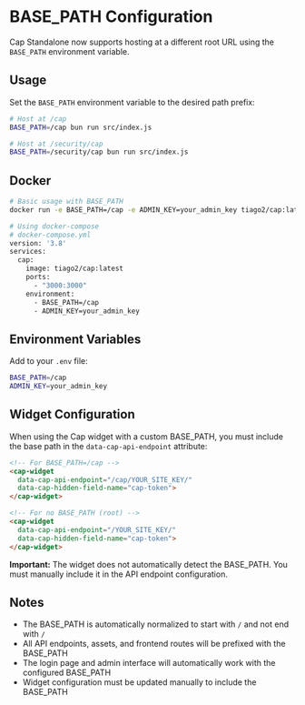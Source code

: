 # BASE_PATH Configuration

Cap Standalone now supports hosting at a different root URL using the `BASE_PATH` environment variable.

## Usage

Set the `BASE_PATH` environment variable to the desired path prefix:

```bash
# Host at /cap
BASE_PATH=/cap bun run src/index.js

# Host at /security/cap
BASE_PATH=/security/cap bun run src/index.js
```

## Docker

```bash
# Basic usage with BASE_PATH
docker run -e BASE_PATH=/cap -e ADMIN_KEY=your_admin_key tiago2/cap:latest

# Using docker-compose
# docker-compose.yml
version: '3.8'
services:
  cap:
    image: tiago2/cap:latest
    ports:
      - "3000:3000"
    environment:
      - BASE_PATH=/cap
      - ADMIN_KEY=your_admin_key
```

## Environment Variables

Add to your `.env` file:

```bash
BASE_PATH=/cap
ADMIN_KEY=your_admin_key
```

## Widget Configuration

When using the Cap widget with a custom BASE_PATH, you must include the base path in the `data-cap-api-endpoint` attribute:

```html
<!-- For BASE_PATH=/cap -->
<cap-widget 
  data-cap-api-endpoint="/cap/YOUR_SITE_KEY/"
  data-cap-hidden-field-name="cap-token">
</cap-widget>

<!-- For no BASE_PATH (root) -->
<cap-widget 
  data-cap-api-endpoint="/YOUR_SITE_KEY/"
  data-cap-hidden-field-name="cap-token">
</cap-widget>
```

**Important:** The widget does not automatically detect the BASE_PATH. You must manually include it in the API endpoint configuration.

## Notes

- The BASE_PATH is automatically normalized to start with `/` and not end with `/`
- All API endpoints, assets, and frontend routes will be prefixed with the BASE_PATH
- The login page and admin interface will automatically work with the configured BASE_PATH
- Widget configuration must be updated manually to include the BASE_PATH